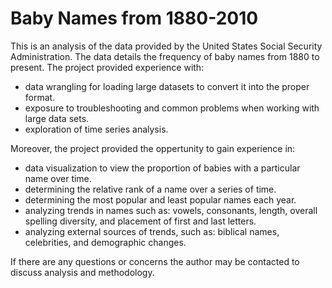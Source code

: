 # Baby Names from 1880-2010

This is an analysis of the data provided by the United States Social Security Administration. The data details the frequency of baby names from 1880 to present. The project provided experience with:
* data wrangling for loading large datasets to convert it into the proper format.
* exposure to troubleshooting and common problems when working with large data sets.
* exploration of time series analysis.

Moreover, the project provided the oppertunity to gain experience in:
- data visualization to view the proportion of babies with a particular name over time.
- determining the relative rank of a name over a series of time.
- determining the most popular and least popular names each year.
- analyzing trends in names such as: vowels, consonants, length, overall spelling diversity, and placement of first and last letters.
- analyzing external sources of trends, such as: biblical names, celebrities, and demographic changes.

If there are any questions or concerns the author may be contacted to discuss analysis and methodology.